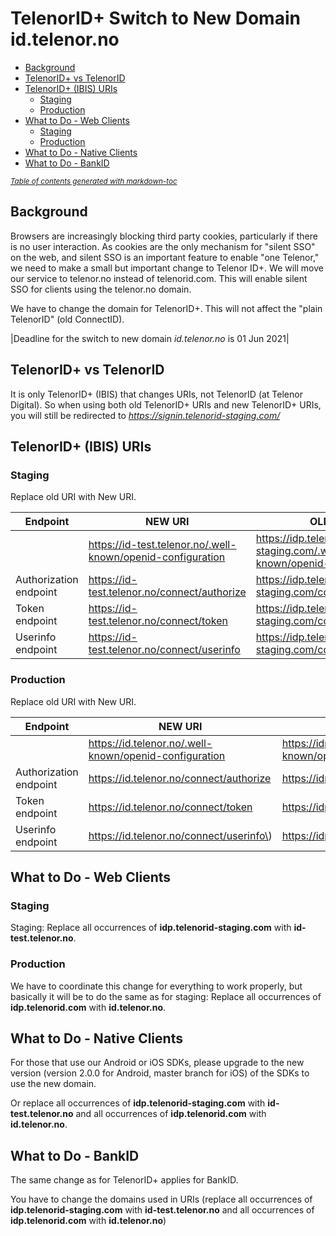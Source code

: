 # TelenorID\+ Switch to New Domain id.telenor.no

  * [Background](#background)
  * [TelenorID\+ vs TelenorID](#telenorid---vs-telenorid)
  * [TelenorID\+ \(IBIS\) URIs](#telenorid-----ibis---uris)
    + [Staging](#staging)
    + [Production](#production)
  * [What to Do - Web Clients](#what-to-do---web-clients)
    + [Staging](#staging-1)
    + [Production](#production-1)
  * [What to Do - Native Clients](#what-to-do---native-clients)
  * [What to Do - BankID](#what-to-do---bankid)

<small><i><a href='http://ecotrust-canada.github.io/markdown-toc/'>Table of contents generated with markdown-toc</a></i></small>

## Background
Browsers are increasingly blocking third party cookies, particularly if there is no user interaction. As cookies are the only mechanism for "silent SSO" on the web, and silent SSO is an important feature to enable "one Telenor," we need to make a small but important change to Telenor ID\+. We will move our service to telenor.no instead of telenorid.com. This will enable silent SSO for clients using the telenor.no domain.

We have to change the domain for TelenorID\+. This will not affect the "plain TelenorID" \(old ConnectID\).

|Deadline for the switch to new domain *id.telenor.no* is 01 Jun 2021|
  
## TelenorID\+ vs TelenorID
It is only TelenorID\+ \(IBIS\) that changes URIs, not TelenorID \(at Telenor Digital\).
So when using both old TelenorID\+ URIs and new TelenorID\+ URIs, you will still be redirected to *https://signin.telenorid-staging.com/*

## TelenorID\+ \(IBIS\) URIs
### Staging
Replace old URI with New URI.

|  Endpoint              |   NEW URI   |   OLD URI   |
| ------------           | ------------| ------------|
|                        | https://id-test.telenor.no/.well-known/openid-configuration | https://idp.telenorid-staging.com/.well-known/openid-configuration |
| Authorization endpoint | https://id-test.telenor.no/connect/authorize | https://idp.telenorid-staging.com/connect/authorize |
| Token endpoint         | https://id-test.telenor.no/connect/token     | https://idp.telenorid-staging.com/connect/token |
| Userinfo endpoint      | https://id-test.telenor.no/connect/userinfo  | https://idp.telenorid-staging.com/connect/userinfo |

### Production
Replace old URI with New URI.

|Endpoint                |   NEW URI   |   OLD URI |
| ------------           | ------------| ------------|
|                        | https://id.telenor.no/.well-known/openid-configuration | https://idp.telenorid.com/.well-known/openid-configuration |
| Authorization endpoint | https://id.telenor.no/connect/authorize  | https://idp.telenorid.com/connect/authorize |
| Token endpoint         | https://id.telenor.no/connect/token      | https://idp.telenorid.com/connect/token |
| Userinfo endpoint      | https://id.telenor.no/connect/userinfo\) | https://idp.telenorid.com/connect/userinfo |

## What to Do - Web Clients
### Staging
Staging: Replace all occurrences of **idp.telenorid-staging.com** with **id-test.telenor.no**.

### Production
We have to coordinate this change for everything to work properly, but basically it will be to do the same as for staging: Replace all occurrences of **idp.telenorid.com** with **id.telenor.no**.

## What to Do - Native Clients
For those that use our Android or iOS SDKs, please upgrade to the new version \(version 2.0.0 for Android, master branch for iOS\) of the SDKs to use the new domain.

Or replace all occurrences of **idp.telenorid-staging.com** with **id-test.telenor.no** and all occurrences of **idp.telenorid.com** with **id.telenor.no**.

## What to Do - BankID
The same change as for TelenorID\+ applies for BankID.

You have to change the domains used in URIs \(replace all occurrences of **idp.telenorid-staging.com** with **id-test.telenor.no** and all occurrences of **idp.telenorid.com** with **id.telenor.no**\)
